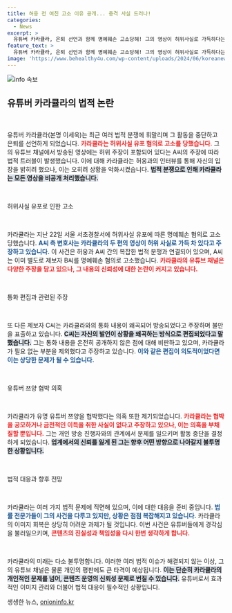 ```yaml
---
title: 허웅 전 여친 고소 이유 공개... 충격 사실 드러나!
categories:
  - News
excerpt: >
  유튜버 카라큘라, 은퇴 선언과 함께 명예훼손 고소당해! 그의 영상이 허위사실로 가득하다는 주장이 제기되며, 쯔양 협박 의혹도 여전히 논란. 과연 그뒤에 숨겨진 진실은 무엇일까? 클릭해서 확인해보세요!
feature_text: >
  유튜버 카라큘라, 은퇴 선언과 함께 명예훼손 고소당해! 그의 영상이 허위사실로 가득하다는 주장이 제기되며, 쯔양 협박 의혹도 여전히 논란. 과연 그뒤에 숨겨진 진실은 무엇일까? 클릭해서 확인해보세요!
image: 'https://www.behealthy4u.com/wp-content/uploads/2024/06/koreanews.jpg'
---
```


<p><img src="https://www.behealthy4u.com/wp-content/uploads/2024/06/koreanews.jpg" alt="info 속보" /></p>

<h2 data-ke-size="size26">유튜버 카라큘라의 법적 논란</h2>

<p data-ke-size="size16">&nbsp;</p>

<p>유튜버 카라큘라(본명 이세욱)는 최근 여러 법적 분쟁에 휘말리며 그 활동을 중단하고 은퇴를 선언하게 되었습니다. <b><span style="color: #ee2323;">카라큘라는 허위사실 유포 혐의로 고소를 당했습니다.</span></b> 그의 유튜브 채널에서 방송된 영상에는 허위 주장이 포함되어 있다는 A씨의 주장에 따라 법적 트러블이 발생했습니다. 이에 대해 카라큘라는 허웅과의 인터뷰를 통해 자신의 입장을 밝히려 했으나, 이는 오히려 상황을 악화시켰습니다. <b><span style="background-color: #21538527;">법적 분쟁으로 인해 카라큘라는 모든 영상을 비공개 처리했습니다.</span></b> </p>

<p data-ke-size="size16">&nbsp;</p>

<p>허위사실 유포로 인한 고소</p>

<p data-ke-size="size16">&nbsp;</p>

<p>카라큘라는 지난 22일 서울 서초경찰서에 허위사실 유포에 따른 명예훼손 혐의로 고소당했습니다. <b><span style="color: #1a5490;">A씨 측 변호사는 카라큘라의 두 편의 영상이 허위 사실로 가득 차 있다고 주장하고 있습니다.</span></b> 이 사건은 허웅과 A씨 간의 복잡한 법적 분쟁과 연결되어 있으며, A씨는 이미 별도로 제보자 B씨를 명예훼손 혐의로 고소했습니다. <b><span style="color: #ee2323;">카라큘라의 유튜브 채널은 다양한 주장을 담고 있으나, 그 내용의 신뢰성에 대한 논란이 커지고 있습니다.</span></b></p>

<p data-ke-size="size16">&nbsp;</p>

<p>통화 편집과 관련된 주장</p>

<p data-ke-size="size16">&nbsp;</p>

<p>또 다른 제보자 C씨는 카라큘라와의 통화 내용이 왜곡되어 방송되었다고 주장하며 불만을 표출하고 있습니다. <b><span style="background-color: #21538527;">C씨는 자신의 발언이 상황을 왜곡하는 방식으로 편집되었다고 말했습니다.</span></b> 그는 통화 내용을 온전히 공개하지 않은 점에 대해 비판하고 있으며, 카라큘라가 필요 없는 부분을 제외했다고 주장하고 있습니다. <b><span style="color: #1a5490;">이와 같은 편집이 의도적이었다면 이는 상당한 문제가 될 수 있습니다.</span></b> </p>

<p data-ke-size="size16">&nbsp;</p>

<p>유튜버 쯔양 협박 의혹</p>

<p data-ke-size="size16">&nbsp;</p>

<p>카라큘라가 유명 유튜버 쯔양을 협박했다는 의혹 또한 제기되었습니다. <b><span style="color: #ee2323;">카라큘라는 협박을 공모하거나 금전적인 이득을 취한 사실이 없다고 주장하고 있으나, 이는 의혹을 부채질할 뿐입니다.</span></b> 그는 개인 방송 진행자와의 관계에서 문제를 일으키며 활동 중단을 결정하게 되었습니다. <b><span style="background-color: #21538527;">업계에서의 신뢰를 잃게 된 그는 향후 어떤 방향으로 나아갈지 불투명한 상황입니다.</span></b></p>

<p data-ke-size="size16">&nbsp;</p>

<p>법적 대응과 향후 전망</p>

<p data-ke-size="size16">&nbsp;</p>

<p>카라큘라는 여러 가지 법적 문제에 직면해 있으며, 이에 대한 대응을 준비 중입니다. <b><span style="color: #1a5490;">법률 전문가들이 그의 사건을 다루고 있지만, 상황은 점점 복잡해지고 있습니다.</span></b> 카라큘라의 이미지 회복은 상당히 어려운 과제가 될 것입니다. 이번 사건은 유튜버들에게 경각심을 불러일으키며, <b><span style="color: #ee2323;">콘텐츠의 진실성과 책임성을 다시 한번 생각하게 합니다.</span></b> </p>

<p data-ke-size="size16">&nbsp;</p>

<p>카라큘라의 미래는 다소 불투명합니다. 이러한 여러 법적 이슈가 해결되지 않는 이상, 그의 유튜브 채널은 물론 개인의 평판에도 큰 타격이 예상됩니다. <b><span style="background-color: #21538527;">이는 단순히 카라큘라의 개인적인 문제를 넘어, 콘텐츠 운영의 신뢰성 문제로 번질 수 있습니다.</span></b> 유튜버로서 효과적인 이미지 관리와 더불어 법적 대응이 필수적인 상황입니다.</p>
생생한 뉴스, <a href="https://onioninfo.kr" rel="dofollow">onioninfo.kr</a>


